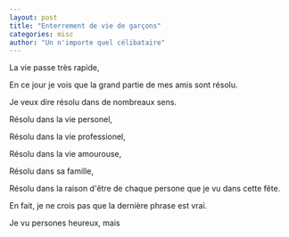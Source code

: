 ```yaml
---
layout: post
title: "Enterrement de vie de garçons"
categories: misc
author: "Un n'importe quel célibataire"
---
```


La vie passe très rapide,

En ce jour je vois que la grand partie de mes amis sont résolu.

Je veux dire résolu dans de nombreaux sens.

Résolu dans la vie personel,

Résolu dans la vie professionel,

Résolu dans la vie amourouse,

Résolu dans sa famille,

Résolu dans la raison d'être de chaque persone que je vu dans cette fête.

En fait, je ne crois pas que la dernière phrase est vrai.

Je vu persones heureux, mais 

